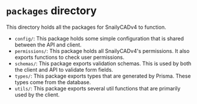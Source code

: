 # `packages` directory

This directory holds all the packages for SnailyCADv4 to function.

- `config/`: This package holds some simple configuration that is shared between the API and client.
- `permissions/`: This package holds all SnailyCADv4's permissions. It also exports functions to check user permissions.
- `schemas/`: This package exports validation schemas. This is used by both the client and API to validate form fields.
- `types/`: This package exports types that are generated by Prisma. These types come from the database.
- `utils/`: This package exports several util functions that are primarily used by the client.
